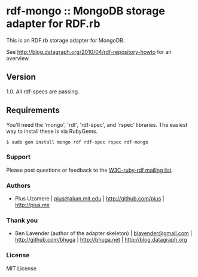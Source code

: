 # rdf-mongo :: MongoDB storage adapter for RDF.rb

This is an RDF.rb storage adapter for MongoDB.

See <http://blog.datagraph.org/2010/04/rdf-repository-howto> for an overview.

## Version

1.0.  All rdf-specs are passing.

## Requirements

You'll need the 'mongo', 'rdf', 'rdf-spec', and 'rspec' libraries.  The easiest way to install these is via RubyGems.

    $ sudo gem install mongo rdf rdf-spec rspec rdf-mongo

### Support

Please post questions or feedback to the [W3C-ruby-rdf mailing list][].

### Authors
 * Pius Uzamere | <pius@alum.mit.edu> | <http://github.com/pius> | <http://pius.me>

### Thank you

* Ben Lavender (author of the adapter skeleton) | <blavender@gmail.com> | <http://github.com/bhuga> | <http://bhuga.net> | <http://blog.datagraph.org>

### License

MIT License

[W3C-ruby-rdf mailing list]:        http://lists.w3.org/Archives/Public/public-rdf-ruby/

